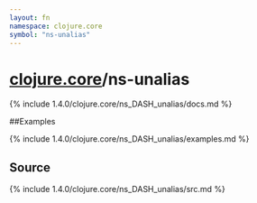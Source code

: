 ```yaml
---
layout: fn
namespace: clojure.core
symbol: "ns-unalias"
---
```


# [clojure.core](../)/ns-unalias

{% include 1.4.0/clojure.core/ns_DASH_unalias/docs.md %}

##Examples

{% include 1.4.0/clojure.core/ns_DASH_unalias/examples.md %}
## Source
{% include 1.4.0/clojure.core/ns_DASH_unalias/src.md %}


